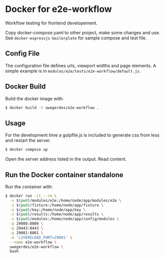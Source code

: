 # Docker for e2e-workflow

Workflow testing for frontend developement.

Copy docker-compose.yaml to other project, make some changes and use. See `docker-expressjs-boilerplate` for sample compose and test file.

## Config File

The configuration file defines urls, viewport widths and page elements. A simple example is in `modules/e2e/tests/e2e-workflow/default.js`.

## Docker Build

Build the docker image with:

```bash
$ docker build -t uwegerdes/e2e-workflow .
```

## Usage

For the development time a gulpfile.js is included to generate css from less and restart the server.

```bash
$ docker compose up
```

Open the server address listed in the output. Read content.

## Run the Docker container standalone

Run the container with:

```bash
$ docker run -it --rm \
  -v $(pwd)/modules/e2e:/home/node/app/modules/e2e \
  -v $(pwd)/fixture:/home/node/app/fixture \
  -v $(pwd)/key:/home/node/app/key \
  -v $(pwd)/results:/home/node/app/results \
  -v $(pwd)/modules:/home/node/app/config/modules \
  -p 29080:8080 \
  -p 29443:8443 \
  -p 29081:8081 \
  -e 'LIVERELOAD_PORT=29081' \
  --name e2e-workflow \
  uwegerdes/e2e-workflow \
  bash
```
